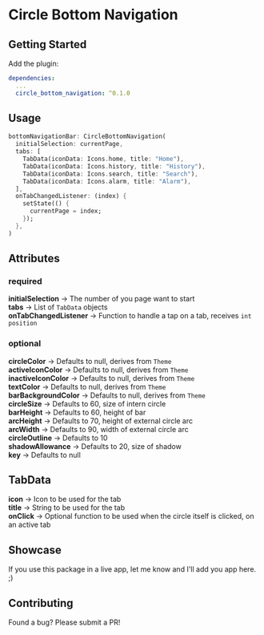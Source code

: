 # Circle Bottom Navigation

## Getting Started

Add the plugin:

```yaml
dependencies:
  ...
  circle_bottom_navigation: ^0.1.0
```

## Usage

```dart
bottomNavigationBar: CircleBottomNavigation(
  initialSelection: currentPage,
  tabs: [
    TabData(iconData: Icons.home, title: "Home"),
    TabData(iconData: Icons.history, title: "History"),
    TabData(iconData: Icons.search, title: "Search"),
    TabData(iconData: Icons.alarm, title: "Alarm"),
  ],
  onTabChangedListener: (index) {
    setState(() {
      currentPage = index;
    });
  },
)
```

## Attributes
### required
**initialSelection** -> The number of you page want to start<br/>
**tabs** -> List of `TabData` objects<br/>
**onTabChangedListener** -> Function to handle a tap on a tab, receives `int position`

### optional
**circleColor** -> Defaults to null, derives from `Theme`<br/>
**activeIconColor** -> Defaults to null, derives from `Theme`<br/>
**inactiveIconColor** -> Defaults to null, derives from `Theme`<br/>
**textColor** -> Defaults to null, derives from `Theme`<br/>
**barBackgroundColor** -> Defaults to null, derives from `Theme`<br/>
**circleSize** -> Defaults to 60, size of intern circle<br/>
**barHeight** -> Defaults to 60, height of bar<br/>
**arcHeight** -> Defaults to 70, height of external circle arc<br/>
**arcWidth** -> Defaults to 90, width of external circle arc<br/>
**circleOutline** -> Defaults to 10<br/>
**shadowAllowance** -> Defaults to 20, size of shadow<br/>
**key** -> Defaults to null

## TabData
**icon** -> Icon to be used for the tab<br/>
**title** -> String to be used for the tab<br/>
**onClick** -> Optional function to be used when the circle itself is clicked, on an active tab

## Showcase
If you use this package in a live app, let me know and I'll add you app here. ;)

## Contributing
Found a bug? Please submit a PR!
